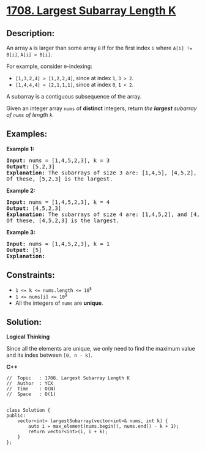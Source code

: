 # [1708. Largest Subarray Length K](https://leetcode.com/problems/largest-subarray-length-k/)


## Description:

<p>An array <code>A</code> is larger than some array <code>B</code> if for the first index <code>i</code> where <code>A[i] != B[i]</code>, <code>A[i] &gt; B[i]</code>.</p>

<p>For example, consider <code>0</code>-indexing:</p>

<ul>
    <li><code>[1,3,2,4] &gt; [1,2,2,4]</code>, since at index <code>1</code>, <code>3 &gt; 2</code>.</li>
    <li><code>[1,4,4,4] &lt; [2,1,1,1]</code>, since at index <code>0</code>, <code>1 &lt; 2</code>.</li>
</ul>

<p>A subarray is a contiguous subsequence of the array.</p>

<p>Given an integer array <code>nums</code> of <strong>distinct</strong> integers, return <em>the <strong>largest</strong> subarray of <code>nums</code> of length <code>k</code>.</em></p>


## Examples:

<strong>Example 1:</strong>
<pre>
<strong>Input:</strong> nums = [1,4,5,2,3], k = 3
<strong>Output:</strong> [5,2,3]
<strong>Explanation:</strong> The subarrays of size 3 are: [1,4,5], [4,5,2], and [5,2,3].
Of these, [5,2,3] is the largest.
</pre>

<strong>Example 2:</strong>
<pre>
<strong>Input:</strong> nums = [1,4,5,2,3], k = 4
<strong>Output:</strong> [4,5,2,3]
<strong>Explanation:</strong> The subarrays of size 4 are: [1,4,5,2], and [4,5,2,3].
Of these, [4,5,2,3] is the largest.
</pre>

<strong>Example 3:</strong>
<pre>
<strong>Input:</strong> nums = [1,4,5,2,3], k = 1
<strong>Output:</strong> [5]
<strong>Explanation:</strong> 
</pre>


## Constraints:

<ul>
    <li><code>1 &lt;= k &lt;= nums.length &lt;= 10<sup>5</sup></code></li>
    <li><code>1 &lt;= nums[i] &lt;= 10<sup>9</sup></code></li>
    <li>All the integers of <code>nums</code> are <strong>unique</strong>.</li>
</ul>


## Solution:

<strong>Logical Thinking</strong>
<p>Since all the elements are unique, we only need to find the maximum value and its index between <code>[0, n - k]</code>.</p>


<strong>C++</strong>

```
//  Topic   : 1708. Largest Subarray Length K
//  Author  : YCX
//  Time    : O(N)
//  Space   : O(1)


class Solution {
public:
    vector<int> largestSubarray(vector<int>& nums, int k) {
        auto i = max_element(nums.begin(), nums.end() - k + 1);
        return vector<int>(i, i + k);
    }
};
```